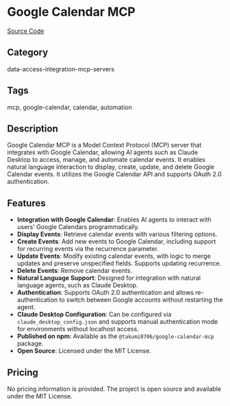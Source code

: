 # Google Calendar MCP

[Source Code](https://github.com/takumi0706/google-calendar-mcp)

## Category

data-access-integration-mcp-servers

## Tags

mcp, google-calendar, calendar, automation

## Description

Google Calendar MCP is a Model Context Protocol (MCP) server that integrates with Google Calendar, allowing AI agents such as Claude Desktop to access, manage, and automate calendar events. It enables natural language interaction to display, create, update, and delete Google Calendar events. It utilizes the Google Calendar API and supports OAuth 2.0 authentication.

## Features

- **Integration with Google Calendar**: Enables AI agents to interact with users' Google Calendars programmatically.
- **Display Events**: Retrieve calendar events with various filtering options.
- **Create Events**: Add new events to Google Calendar, including support for recurring events via the recurrence parameter.
- **Update Events**: Modify existing calendar events, with logic to merge updates and preserve unspecified fields. Supports updating recurrence.
- **Delete Events**: Remove calendar events.
- **Natural Language Support**: Designed for integration with natural language agents, such as Claude Desktop.
- **Authentication**: Supports OAuth 2.0 authentication and allows re-authentication to switch between Google accounts without restarting the agent.
- **Claude Desktop Configuration**: Can be configured via `claude_desktop_config.json` and supports manual authentication mode for environments without localhost access.
- **Published on npm**: Available as the `@takumi0706/google-calendar-mcp` package.
- **Open Source**: Licensed under the MIT License.

## Pricing

No pricing information is provided. The project is open source and available under the MIT License.